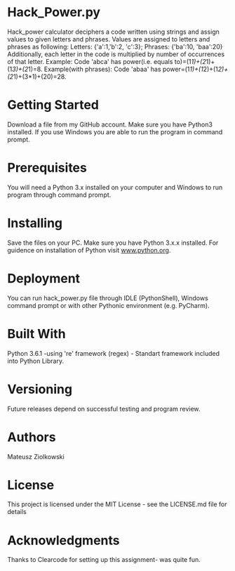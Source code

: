 # Hack_Power.py

Hack_power calculator deciphers a code written using strings and assign values
to given letters and phrases. Values are assigned to letters and phrases as following:
Letters: {'a':1,'b':2, 'c':3}; Phrases: {'ba':10, 'baa':20}
Additionally, each letter in the code is multiplied by number of occurrences of that letter.
Example: Code 'abca' has power(i.e. equals to)=(1*1)+(2*1)+(1*3)+(2*1)=8.
Example(with phrases): Code 'abaa' has power=(1*1)+(1*2)+(1*2)+(2*1)+(3*1)+(20)=28.

# Getting Started

Download a file from my GitHub account. Make sure you have Python3 installed. If you use Windows you are able to
run the program in command prompt.

# Prerequisites

You will need a Python 3.x installed on your computer and Windows to run program through command prompt.

# Installing

Save the files on your PC. Make sure you have Python 3.x.x installed. For guidence on installation of Python
visit www.python.org.

# Deployment

You can run hack_power.py file through IDLE (PythonShell),
Windows command prompt or with other Pythonic environment (e.g. PyCharm).

# Built With

Python 3.6.1
-using 're' framework (regex) - Standart framework included into Python Library.

# Versioning

Future releases depend on successful testing and program review.

# Authors

Mateusz Ziolkowski

# License

This project is licensed under the MIT License - see the LICENSE.md file for details

# Acknowledgments

Thanks to Clearcode for setting up this assignment- was quite fun.
